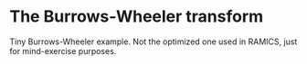 # The Burrows-Wheeler transform
Tiny Burrows-Wheeler example.  Not the optimized one used in RAMICS, just for mind-exercise purposes.
